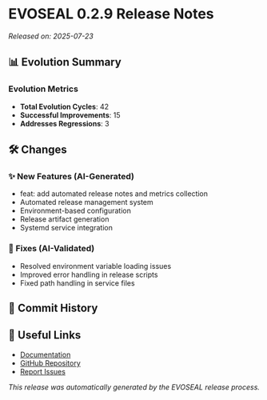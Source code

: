 # EVOSEAL 0.2.9 Release Notes

*Released on: 2025-07-23*

## 📊 Evolution Summary

### Evolution Metrics
- **Total Evolution Cycles**: 42
- **Successful Improvements**: 15
- **Addresses Regressions**: 3

## 🛠️ Changes

### ✨ New Features (AI-Generated)
- feat: add automated release notes and metrics collection
- Automated release management system
- Environment-based configuration
- Release artifact generation
- Systemd service integration

### 🐛 Fixes (AI-Validated)
- Resolved environment variable loading issues
- Improved error handling in release scripts
- Fixed path handling in service files

## 📝 Commit History

## 🔗 Useful Links
- [Documentation](https://sha888.github.io/EVOSEAL/)
- [GitHub Repository](https://github.com/SHA888/EVOSEAL)
- [Report Issues](https://github.com/SHA888/EVOSEAL/issues)

*This release was automatically generated by the EVOSEAL release process.*